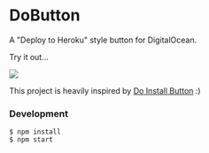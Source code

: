 # DoButton

A "Deploy to Heroku" style button for DigitalOcean.

Try it out...

[![](https://raw.githubusercontent.com/howardroark/dobutton/develop/DO.png)](http://dobutton.club/howardroark/meteorops)

This project is heavily inspired by [Do Install Button](https://github.com/seven1m/do-install-button) :)

### Development

```
$ npm install
$ npm start
```
